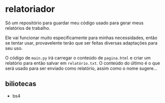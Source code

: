 # relatoriador

Só um repositório para guardar meu código usado para gerar meus relatórios de trabalho.

Ele vai funcionar muito especificamente para minhas necessidades, então se tentar usar, provavelente terão que ser feitas diversas adaptações para seu uso.

O código de `main.py` irá carregar o conteúdo de `pagina.html` e criar um relatório para então salvar em `relatório.txt`. O conteúdo do último é o que será usado para ser enviado como relatório, assim como o nome sugere...

## biliotecas
- bs4

